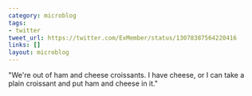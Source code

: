 ```yaml
---
category: microblog
tags:
- twitter
tweet_url: https://twitter.com/ExMember/status/13078387564220416
links: []
layout: microblog
---
```

"We're out of ham and cheese croissants. I have cheese, or I can take a plain croissant and put ham and cheese in it."

